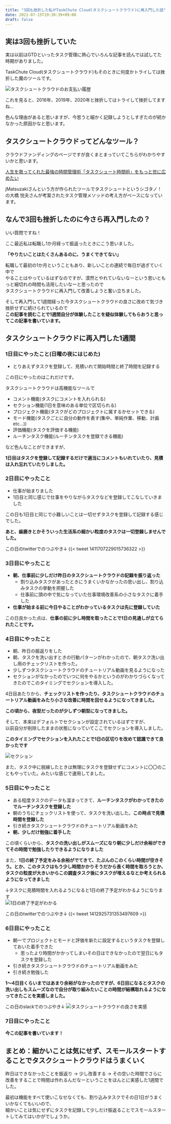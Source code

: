```yaml
---
title: "3回も挫折した私がTaskChute Cloud(タスクシュートクラウド)に再入門した話"
date: 2021-07-15T19:30:39+09:00
draft: false
---
```


## 実は3回も挫折していた

実は以前はGTDといったタスク管理に熱心でいろんな記事を読んでは試してた時期がありました。  

TaskChute Cloud(タスクシュートクラウド)もそのときに何度かトライしては挫折した魔のツールです。  

![タスクシュートクラウドのお支払い履歴](Snipaste_2021-07-10_08-04-53.png)

これを見ると、2016年、2019年、2020年と挫折してはトライして挫折してますね…  

色んな理由があると思いますが、今思うと細かく記録しようとしすぎたのが続かなかった原因かなと思います。  

## タスクシュートクラウドってどんなツール？

クラウドファンディングのページですが良くまとまっていてこちらがわかりやすいかと思います。  

[人生を救ってくれた最強の時間管理術「タスクシュート時間術」をもっと世に広めたい](https://camp-fire.jp/projects/view/162572)

jMatsuzakiさんという方が作られたツールでタスクシュートというシゴタノ！の大橋 悦夫さんが考案されたタスク管理メソッドの考え方がベースになっています。  

## なんで3回も挫折したのに今さら再入門したの？

いい質問ですね！  

ここ最近私は転職し1か月経って振返ったときにこう思いました。  

**「やりたいことはたくさんあるのに、うまくできてない」**  

転職して最初の1か月ということもあり、新しいことの連続で毎日が過ぎていく中で  
やることはやっているはずなのですが、漠然とやれていないなーという思いともっと細切れの時間も活用したいなーと思ったので  
タスクシュートクラウドに再入門して改善しようと奮い立ちました。  

そして再入門して1週間経った今タスクシュートクラウドの良さに改めて気づき挫折せずに続けられているので  
**この記事を読むことで1週間自分が体験したことを疑似体験してもらおうと思ってこの記事を書いています。**  

## タスクシュートクラウドに再入門した1週間

### 1日目にやったこと(日曜の夜にはじめた)

- とりあえずタスクを登録して、見積いれて開始時間と終了時間を記録する

この日にやったのはこれだけです。  

タスクシュートクラウドは高機能なツールで
- コメント機能(タスクにコメントを入れられる)
- セクション機能(1日を意味のある単位で区切られる)
- プロジェクト機能(タスクがどのプロジェクトに属するかセットできる)
- モード機能(タスクごとに自分の動作を表す(集中、単純作業、移動、計画etc...))
- 評価機能(タスクを評価する機能)
- ルーチンタスク機能(ルーチンタスクを登録できる機能)

など色んなことができますが、  

**1日目はタスクを登録して記録するだけで適当にコメントもいれていたり、見積は入れ忘れていたりしました。**  

### 2日目にやったこと

- 仕事が始まりました
- 1日目と同じ感じで仕事をやりながらタスクなどを登録してこなしていきました

この日も1日目と同じで小難しいことは一切せずタスクを登録して記録する感じでした。  

**あと、歯磨きとかそういった生活系の細かい粒度のタスクは一切登録しませんでした。**

この日のtwitterでのつぶやき↓
{{< tweet 1411707229015736322 >}}  

### 3日目にやったこと

- **朝、仕事前に少しだけ昨日のタスクシュートクラウドの記録を振り返った**
  - 割り込みタスクがあったときにうまくいかなかったの思い出し、割り込みタスクの挙動を把握した
  - 仕事前に頭の中で気になっていた仕事環境改善系の小さなタスクに着手した
- **仕事が始まる前に今日やることがわかっているタスクは先に登録していた**

この日良かった点は、**仕事の前に少し時間を取ったことで1日の見通しが立てられたことです。**

### 4日目にやったこと
- 朝、昨日の振返りをした
- 朝、タスクを洗い出すときの行動パターンがわかったので、朝タスク洗い出し用のチェックリストを作った。
- 少しずつタスクシュートクラウドのチュートリアル動画を見るようになった
- セクションがなかったのでいつに何をやるかというのがわかりづらくなってきたのでこのタイミングでセクションを導入した。

4日目あたりから、**チェックリストを作ったり、タスクシュートクラウドのチュートリアル動画をみたり小さな改善に時間を回せるようになってきました。**

**この頃から、夜型だったのが少しずつ朝型になってきました。**
 
そして、本来はデフォルトでセクションが設定されているはずですが、  
以前自分が削除したままの状態になっていてここでセクションを導入しました。  

**このタイミングでセクションを入れたことで1日の区切りを改めて認識できて良かったです**

![セクション](Snipaste_2021-07-10_08-04-55.png)


また、タスク中に脱線したときは無理にタスクを登録せずにコメントに〇〇のこともやっていた。みたいな感じで運用してました。  

### 5日目にやったこと
- ある程度タスクのデータも溜まってきて、**ルーチンタスクがわかってきたのでルーチンタスクを登録した**
- 朝のうちにチェックリストを使って、タスクを洗い出した。**この時点で見積時間を登録した**
- 引き続きタスクシュートクラウドのチュートリアル動画をみた
- **朝、少しだけ勉強に着手した**

この頃くらいから、**タスクの洗い出しがスムーズになり朝に少しだけ余裕ができてその時間で勉強したりできるようになりました**

また、**1日の終了予定をみる余裕がでてきて、たぶんのこのくらい時間が空きそう。とか、このタスクはもう少し時間かかりそうだから長く時間を取ろうとか、タスクの粒度が大きいからこの調査タスク後にタスクが増えるなとか考えられるようになってきました**

↓タスクに見積時間を入れるようになると1日の終了予定がわかるようになります  
![1日の終了予定がわかる](Snipaste_2021-07-10_09-44-26.png)

この日のtwitterでのつぶやき↓
{{< tweet 1412925731353497609 >}}  

### 6日目にやったこと
- 朝一でプロジェクトとモードと評価を新たに設定するというタスクを登録しておいた着手できた
  - 思ったより時間がかかってしまいその日はできなかったので翌日にもタスクを登録した
- 引き続きタスクシュートクラウドのチュートリアル動画をみた
- 引き続き勉強した

**1～4日目くらいまではあまり余裕がなかったのですが、6日目になるとタスクの洗い出しもスムーズなので自分が取り組みたいことの時間が結構取れるようになってきたことを実感しました。**

この日のslackでのつぶやき↓
![タスクシュートクラウドの良さを実感](Snipaste_2021-07-10_08-04-54.png)

### 7日目にやったこと

**今この記事を書いています！**

## まとめ：細かいことは気にせず、スモールスタートすることでタスクシュートクラウドはうまくいく

昨日はできなかったことを振返り → 少し改善する → その空いた時間でさらに改善をすることで時間は作れるんだなーということをほんとに実感した1週間でした。  

最初は機能をすべて使いこなせなくても、割り込みタスクでその日1日がうまくいかなくてもいいので、  
細かいことは気にせずにタスクを記録して少しだけ振返ることでスモールスタートしてみてはいかがでしょうか。  
